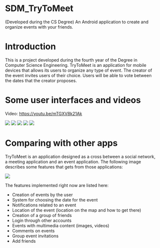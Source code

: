 # SDM_TryToMeet
(Developed during the CS Degree) An Android application to create and organize events with your friends.

# Introduction
This is a project developed during the fourth year of the Degree in Computer Science Engineering. TryToMeet is an application for mobile devices that allows its users to organize any type of event.
The creator of the event invites users of their choice. Users will be able to vote between the dates that the creator proposes.

# Some user interfaces and videos

Video: https://youtu.be/mTGXV8k21Ak

![](images/login.png)
![](images/event.png)
![](images/list.jpg)
![](images/map.png)
![](images/menu.jpg)

# Comparing with other apps
TryToMeet is an application designed as a cross between a social network, a meeting application and an event application. The following image describes some features that gets from those applications:

![](images/cross.png)

The features implemented right now are listed here:
- Creation of events by the user
- System for choosing the date for the event
- Notifications related to an event
- Location of the event (location on the map and how to get there)
- Creation of a group of friends
- Login through other accounts
- Events with multimedia content (images, videos)
- Comments on events
- Group event invitations
- Add friends